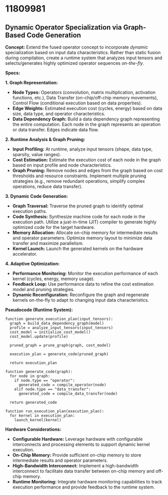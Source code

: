 # 11809981

## Dynamic Operator Specialization via Graph-Based Code Generation

**Concept:** Extend the fused operator concept to incorporate *dynamic* specialization based on input data characteristics. Rather than static fusion during compilation, create a runtime system that analyzes input tensors and selects/generates highly optimized operator sequences *on-the-fly*.

**Specs:**

**1. Graph Representation:**

*   **Node Types:** Operators (convolution, matrix multiplication, activation functions, etc.), Data Transfer (on-chip/off-chip memory movements), Control Flow (conditional execution based on data properties).
*   **Edge Weights:** Estimated execution cost (cycles, energy) based on data size, data type, and operator characteristics.
*   **Data Dependency Graph:** Build a data dependency graph representing the entire computation. Each node in the graph represents an operation or data transfer. Edges indicate data flow.

**2. Runtime Analysis & Graph Pruning:**

*   **Input Profiling:**  At runtime, analyze input tensors (shape, data type, sparsity, value ranges).
*   **Cost Estimation:**  Estimate the execution cost of each node in the graph based on input profile and node characteristics.
*   **Graph Pruning:**  Remove nodes and edges from the graph based on cost thresholds and resource constraints.  Implement multiple pruning strategies (e.g., remove redundant operations, simplify complex operations, reduce data transfer).

**3. Dynamic Code Generation:**

*   **Graph Traversal:** Traverse the pruned graph to identify optimal execution paths.
*   **Code Synthesis:**  Synthesize machine code for each node in the execution path. Utilize a just-in-time (JIT) compiler to generate highly optimized code for the target hardware.
*   **Memory Allocation:** Allocate on-chip memory for intermediate results and operator parameters. Optimize memory layout to minimize data transfer and maximize parallelism.
*   **Kernel Launch:** Launch the generated kernels on the hardware accelerator.

**4. Adaptive Optimization:**

*   **Performance Monitoring:** Monitor the execution performance of each kernel (cycles, energy, memory usage).
*   **Feedback Loop:** Use performance data to refine the cost estimation model and pruning strategies.
*   **Dynamic Reconfiguration:** Reconfigure the graph and regenerate kernels on-the-fly to adapt to changing input data characteristics.

**Pseudocode (Runtime System):**

```
function generate_execution_plan(input_tensors):
  graph = build_data_dependency_graph(model)
  profile = analyze_input_tensors(input_tensors)
  cost_model = initialize_cost_model()
  cost_model.update(profile)

  pruned_graph = prune_graph(graph, cost_model)

  execution_plan = generate_code(pruned_graph)

  return execution_plan

function generate_code(graph):
  for node in graph:
    if node.type == "operator":
      generated_code = compile_operator(node)
    elif node.type == "data_transfer":
      generated_code = compile_data_transfer(node)

  return generated_code

function run_execution_plan(execution_plan):
  for kernel in execution_plan:
    launch_kernel(kernel)
```

**Hardware Considerations:**

*   **Configurable Hardware:** Leverage hardware with configurable interconnects and processing elements to support dynamic kernel execution.
*   **On-Chip Memory:** Provide sufficient on-chip memory to store intermediate results and operator parameters.
*   **High-Bandwidth Interconnect:** Implement a high-bandwidth interconnect to facilitate data transfer between on-chip memory and off-chip memory.
*   **Runtime Monitoring:** Integrate hardware monitoring capabilities to track execution performance and provide feedback to the runtime system.